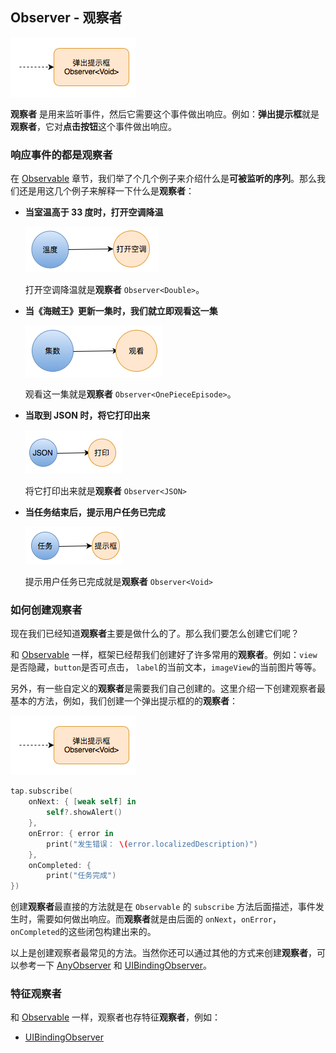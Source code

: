 ## Observer - 观察者

![](/assets/Observer/Observer.png)

**观察者** 是用来监听事件，然后它需要这个事件做出响应。例如：**弹出提示框**就是**观察者**，它对**点击按钮**这个事件做出响应。

### 响应事件的都是观察者

在 [Observable](observable.md) 章节，我们举了个几个例子来介绍什么是**可被监听的序列**。那么我们还是用这几个例子来解释一下什么是**观察者**：

* **当室温高于 33 度时，打开空调降温**

  ![1](/assets/Observer/Temperature.png)

  打开空调降温就是**观察者** `Observer<Double>`。

* **当《海贼王》更新一集时，我们就立即观看这一集**

  ![1](/assets/Observer/OnePiece.png)

  观看这一集就是**观察者** `Observer<OnePieceEpisode>`。

* **当取到 JSON 时，将它打印出来**

  ![1](/assets/Observer/JSON.png)

  将它打印出来就是**观察者** `Observer<JSON>`

* **当任务结束后，提示用户任务已完成**

  ![1](/assets/Observer/Callback.png)

  提示用户任务已完成就是**观察者** `Observer<Void>`

### 如何创建观察者

现在我们已经知道**观察者**主要是做什么的了。那么我们要怎么创建它们呢？

和 [Observable](observable.md) 一样，框架已经帮我们创建好了许多常用的**观察者**。例如：`view`是否隐藏，`button`是否可点击， `label`的当前文本，`imageView`的当前图片等等。

另外，有一些自定义的**观察者**是需要我们自己创建的。这里介绍一下创建观察者最基本的方法，例如，我们创建一个弹出提示框的的**观察者**：

![](/assets/Observer/Observer.png)

```swift
tap.subscribe(
    onNext: { [weak self] in
        self?.showAlert()
    },
    onError: { error in
        print("发生错误： \(error.localizedDescription)")
    },
    onCompleted: {
        print("任务完成")
})
```

创建**观察者**最直接的方法就是在 `Observable` 的 `subscribe` 方法后面描述，事件发生时，需要如何做出响应。而**观察者**就是由后面的 `onNext`，`onError`，`onCompleted`的这些闭包构建出来的。

以上是创建观察者最常见的方法。当然你还可以通过其他的方式来创建**观察者**，可以参考一下 [AnyObserver](observer/any_observer.md) 和 [UIBindingObserver](observer/uibinding_observer.md)。

### 特征观察者

和 [Observable](observable.md) 一样，观察者也存特征**观察者**，例如：

* [UIBindingObserver](observer/uibinding_observer.md)
